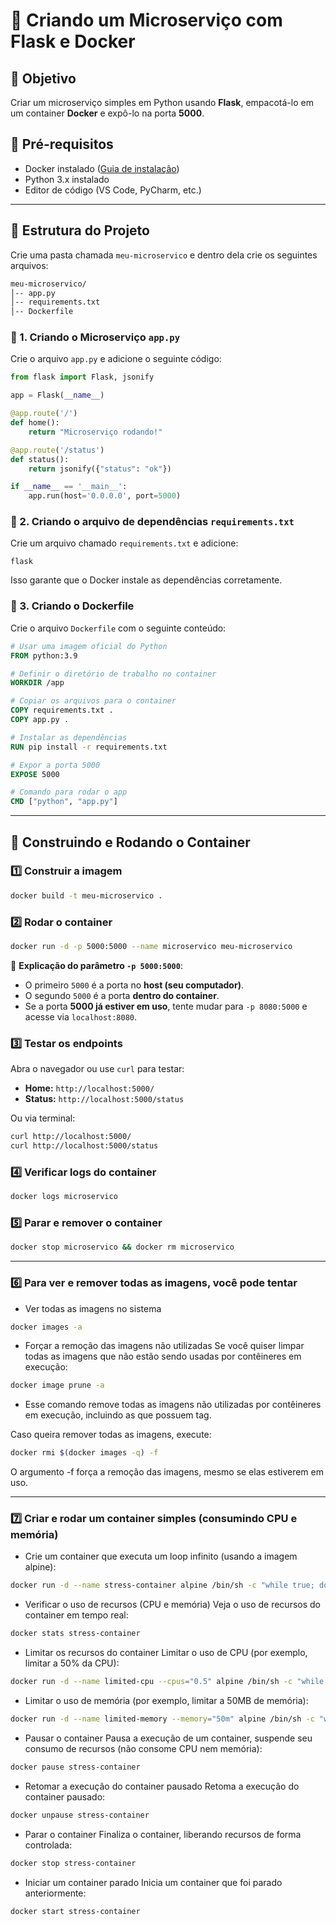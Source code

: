 # 🚀 Criando um Microserviço com Flask e Docker

## 🎯 Objetivo
Criar um microserviço simples em Python usando **Flask**, empacotá-lo em um container **Docker** e expô-lo na porta **5000**.

## 📌 Pré-requisitos
- Docker instalado ([Guia de instalação](https://docs.docker.com/get-docker/))
- Python 3.x instalado
- Editor de código (VS Code, PyCharm, etc.)

---

## 📂 Estrutura do Projeto
Crie uma pasta chamada `meu-microservico` e dentro dela crie os seguintes arquivos:

```bash
meu-microservico/
│-- app.py
│-- requirements.txt
│-- Dockerfile
```

### 📜 1. Criando o Microserviço `app.py`
Crie o arquivo `app.py` e adicione o seguinte código:

```python
from flask import Flask, jsonify

app = Flask(__name__)

@app.route('/')
def home():
    return "Microserviço rodando!"

@app.route('/status')
def status():
    return jsonify({"status": "ok"})

if __name__ == '__main__':
    app.run(host='0.0.0.0', port=5000)
```

### 📜 2. Criando o arquivo de dependências `requirements.txt`
Crie um arquivo chamado `requirements.txt` e adicione:

```
flask
```

Isso garante que o Docker instale as dependências corretamente.

### 📜 3. Criando o Dockerfile
Crie o arquivo `Dockerfile` com o seguinte conteúdo:

```dockerfile
# Usar uma imagem oficial do Python
FROM python:3.9

# Definir o diretório de trabalho no container
WORKDIR /app

# Copiar os arquivos para o container
COPY requirements.txt .
COPY app.py .

# Instalar as dependências
RUN pip install -r requirements.txt

# Expor a porta 5000
EXPOSE 5000

# Comando para rodar o app
CMD ["python", "app.py"]
```

---

## 🐳 Construindo e Rodando o Container

### 1️⃣ **Construir a imagem**
```bash
docker build -t meu-microservico .
```

### 2️⃣ **Rodar o container**
```bash
docker run -d -p 5000:5000 --name microservico meu-microservico
```

📌 **Explicação do parâmetro `-p 5000:5000`**:
- O primeiro `5000` é a porta no **host (seu computador)**.
- O segundo `5000` é a porta **dentro do container**.
- Se a porta **5000 já estiver em uso**, tente mudar para `-p 8080:5000` e acesse via `localhost:8080`.

### 3️⃣ **Testar os endpoints**
Abra o navegador ou use `curl` para testar:

- **Home:** `http://localhost:5000/`
- **Status:** `http://localhost:5000/status`

Ou via terminal:
```bash
curl http://localhost:5000/
curl http://localhost:5000/status
```

### 4️⃣ **Verificar logs do container**
```bash
docker logs microservico
```

### 5️⃣ **Parar e remover o container**
```bash
docker stop microservico && docker rm microservico
```

---

### 6️⃣ **Para ver e remover todas as imagens, você pode tentar**

- Ver todas as imagens no sistema

```bash
docker images -a
```

- Forçar a remoção das imagens não utilizadas
Se você quiser limpar todas as imagens que não estão sendo usadas por contêineres em execução:

```bash
docker image prune -a
```

- Esse comando remove todas as imagens não utilizadas por contêineres em execução, incluindo as que possuem tag.

Caso queira remover todas as imagens, execute:

```bash
docker rmi $(docker images -q) -f
```
O argumento -f força a remoção das imagens, mesmo se elas estiverem em uso.

---

### 7️⃣ **Criar e rodar um container simples (consumindo CPU e memória)**
- Crie um container que executa um loop infinito (usando a imagem alpine):

```bash
docker run -d --name stress-container alpine /bin/sh -c "while true; do :; done"
```

- Verificar o uso de recursos (CPU e memória)
Veja o uso de recursos do container em tempo real:

```bash
docker stats stress-container
```

- Limitar os recursos do container
Limitar o uso de CPU (por exemplo, limitar a 50% da CPU):

```bash
docker run -d --name limited-cpu --cpus="0.5" alpine /bin/sh -c "while true; do :; done"
```

- Limitar o uso de memória (por exemplo, limitar a 50MB de memória):

```bash
docker run -d --name limited-memory --memory="50m" alpine /bin/sh -c "while true; do :; done"
```

- Pausar o container
Pausa a execução de um container, suspende seu consumo de recursos (não consome CPU nem memória):

```bash
docker pause stress-container
```

- Retomar a execução do container pausado
Retoma a execução do container pausado:

```bash
docker unpause stress-container
```

- Parar o container
Finaliza o container, liberando recursos de forma controlada:

```bash
docker stop stress-container
```

- Iniciar um container parado
Inicia um container que foi parado anteriormente:

```bash
docker start stress-container
```
